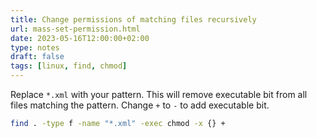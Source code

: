 ```yaml
---
title: Change permissions of matching files recursively
url: mass-set-permission.html
date: 2023-05-16T12:00:00+02:00
type: notes
draft: false
tags: [linux, find, chmod]
---
```


Replace `*.xml` with your pattern. This will remove executable bit from all
files matching the pattern. Change `+` to `-` to add executable bit.

```sh
find . -type f -name "*.xml" -exec chmod -x {} +
```

